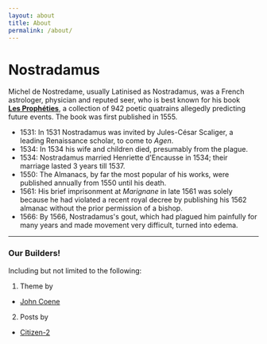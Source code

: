 ```yaml
---
layout: about
title: About
permalink: /about/
---
```

# Nostradamus
Michel de Nostredame, usually Latinised as Nostradamus, was a French astrologer, physician and reputed seer, who is best known for his book<br>
**[Les Prophéties](https://www.nostradamus.wiki)**, a collection of 942 poetic quatrains allegedly predicting future events. The book was first published in 1555.

* 1531:	In 1531 Nostradamus was invited by Jules-César Scaliger, a leading Renaissance scholar, to come to *Agen*.  
* 1534:	In 1534 his wife and children died, presumably from the plague.  
* 1534:	Nostradamus married Henriette d'Encausse in 1534; their marriage lasted 3 years till 1537.  
* 1550:	The Almanacs, by far the most popular of his works, were published annually from 1550 until his death.  
* 1561:	His brief imprisonment at *Marignane* in late 1561 was solely because he had violated a recent royal decree by publishing his 1562 almanac without the prior permission of a bishop.  
* 1566:	By 1566, Nostradamus's gout, which had plagued him painfully for many years and made movement very difficult, turned into edema.  

---
### Our Builders!

Including but not limited to the following:

1. Theme by
* [John Coene](https://github.com/JohnCoene)

2. Posts by
* [Citizen-2](https://github.com/nostradamus-wiki)
